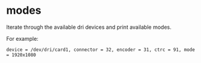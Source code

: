 # modes

Iterate through the available dri devices and print available modes.

For example:

    device = /dev/dri/card1, connector = 32, encoder = 31, ctrc = 91, mode = 1920x1080

